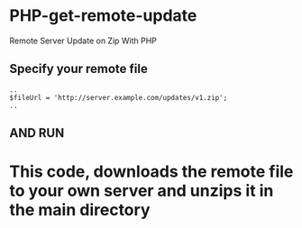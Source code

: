 # PHP-get-remote-update
 Remote Server Update on Zip With PHP

## Specify your remote file
```
..
$fileUrl = 'http://server.example.com/updates/v1.zip';
..
```

## AND RUN


# This code, downloads the remote file to your own server and unzips it in the main directory
